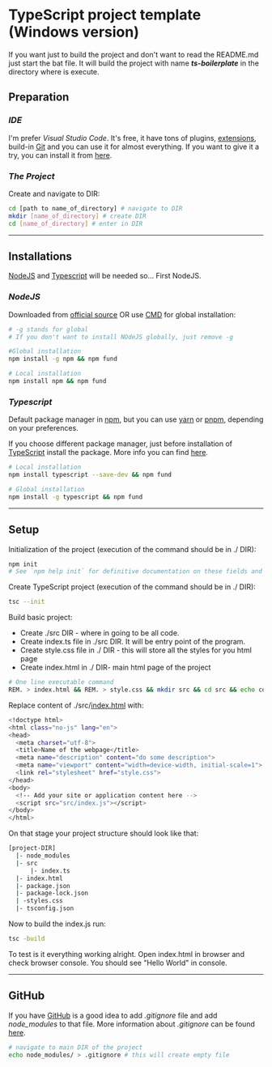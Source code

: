 # TypeScript project template (**Windows version**)

If you want just to build the project and don't want to read the README.md just start the bat file. It will build the project with name ***ts-boilerplate*** in the directory where is execute.

## **Preparation**

### *IDE*

I'm prefer *Visual Studio Code*. It's free, it have tons of plugins, [extensions](https://marketplace.visualstudio.com/VSCode), build-in [Git](https://git-scm.com/) and you can use it for almost everything. If you want to give it a try, you can install it from [here](https://code.visualstudio.com/).

### *The Project*

Create and navigate to DIR:

```sh
cd [path to name_of_directory] # navigate to DIR
mkdir [name_of_directory] # create DIR
cd [name_of_directory] # enter in DIR
```

---

## **Installations**

[NodeJS](https://nodejs.org/en/) and [Typescript](https://www.typescriptlang.org/) will be needed so... First NodeJS.

### *NodeJS*

Downloaded from [official source](https://nodejs.org/en/download/) OR use [CMD](https://en.wikipedia.org/wiki/Cmd.exe) for global installation:

```sh
# -g stands for global
# If you don't want to install NOdeJS globally, just remove -g

#Global installation
npm install -g npm && npm fund

# Local installation
npm install npm && npm fund 
```

### *Typescript*

Default package manager in [npm](https://www.npmjs.com/), but you can use [yarn](https://yarnpkg.com/) or [pnpm](https://pnpm.js.org/), depending on your preferences.

If you choose different package manager, just before installation of [TypeScript](https://www.typescriptlang.org/) install the package. More info you can find [here](https://www.typescriptlang.org/download).

```sh
# Local installation
npm install typescript --save-dev && npm fund

# Global installation
npm install -g typescript && npm fund
```

---

## **Setup**

Initialization of the project (execution of the command should be in ./ DIR):

```sh
npm init
# See `npm help init` for definitive documentation on these fields and exactly what they do.
```

Create TypeScript project (execution of the command should be in ./ DIR):

```sh
tsc --init
```

Build basic project:

* Create ./src DIR - where in going to be all code.
* Create index.ts file in ./src DIR. It will be entry point of the program.
* Create style.css file in ./ DIR - this will store all the styles for you html page
* Create index.html in ./ DIR- main html page of the project 


```sh
# One line executable command
REM. > index.html && REM. > style.css && mkdir src && cd src && echo console.log("Hello World") > index.ts && cd..
```

Replace content of ./src/[index.html](https://www.freecodecamp.org/news/basic-html5-template-boilerplate-code-example/) with:

```sh
<!doctype html>
<html class="no-js" lang="en">
<head>
  <meta charset="utf-8">
  <title>Name of the webpage</title>
  <meta name="description" content="do some description">
  <meta name="viewport" content="width=device-width, initial-scale=1">
  <link rel="stylesheet" href="style.css">
</head>
<body>
  <!-- Add your site or application content here -->
  <script src="src/index.js"></script>
</body>
</html>
```

On that stage your project structure should look like that:

```sh
[project-DIR]
  |- node_modules
  |- src
      |- index.ts
  |- index.html
  |- package.json
  |- package-lock.json
  | -styles.css
  |- tsconfig.json
```

Now to build the index.js run:

```sh
tsc -build
```

To test is it everything working alright. Open index.html in browser and check browser console. You should see "Hello World" in console.

---

## **GitHub**

If you have [GitHub](https://github.com/) is a good idea to add *.gitignore* file and add *node_modules* to that file. More information about *.gitignore* can be found [here](https://www.pluralsight.com/guides/how-to-use-gitignore-file).

```sh
# navigate to main DIR of the project
echo node_modules/ > .gitignore # this will create empty file
```
